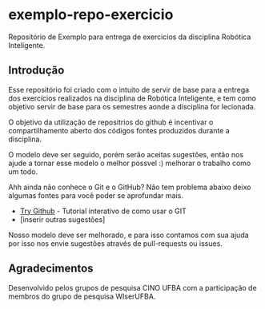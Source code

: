 # exemplo-repo-exercicio
Repositório de Exemplo para entrega de exercicios da disciplina Robótica Inteligente.

## Introdução

Esse repositório foi criado com o intuito de servir de base para a entrega dos exercícios 
realizados na disciplina de Robótica Inteligente, e tem como objetivo servir de base
para os semestres aonde a disciplina for lecionada.

O objetivo da utilização de repositrios do github é incentivar o compartilhamento aberto
dos códigos fontes produzidos durante a disciplina.

O modelo deve ser seguido, porém serão aceitas sugestões, então nos ajude a tornar esse modelo o melhor possvel :)
melhorar o trabalho como um todo.

Ahh ainda não conhece o Git e o GitHub? Não tem problema abaixo deixo algumas fontes para você poder se aprofundar
mais.

* [Try Github](https://try.github.io/levels/1/challenges/1) - Tutorial interativo de como usar o GIT
* [inserir outras sugestões]

Nosso modelo deve ser melhorado, e para isso contamos com sua ajuda por isso nos envie sugestões através de pull-requests
ou issues.

## Agradecimentos

Desenvolvido pelos grupos de pesquisa CINO UFBA com a participação de membros do grupo de pesquisa WIserUFBA.
